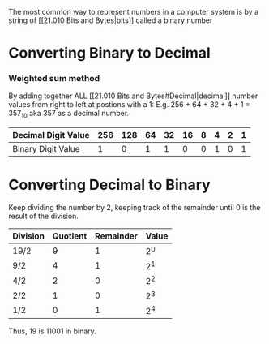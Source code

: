 The most common way to represent numbers in a computer system is by a string of [[21.010 Bits and Bytes|bits]] called a binary number

# Converting Binary to Decimal

### Weighted sum method
By adding together ALL [[21.010 Bits and Bytes#Decimal|decimal]] number values from right to left at postions with a 1:
E.g. 256 + 64 + 32 + 4 + 1 = 357$_1$$_0$ aka 357 as a decimal number.

| Decimal Digit Value | 256 | 128 | 64  | 32  | 16  | 8   | 4   | 2   | 1   |
| ------------------- | --- | --- | --- | --- | --- | --- | --- | --- | --- |
| Binary Digit Value  | 1   | 0   | 1   | 1   | 0   | 0   | 1   | 0   | 1   |
# Converting Decimal to Binary
Keep dividing the number by 2, keeping track of the remainder until 0 is the result of the division.

| Division | Quotient | Remainder | Value |
| -------- | -------- | --------- | ----- |
| 19/2     | 9        | 1         | 2$^0$ |
| 9/2      | 4        | 1         | 2$^1$ |
| 4/2      | 2        | 0         | 2$^2$ |
| 2/2      | 1        | 0         | 2$^3$ |
| 1/2      | 0        | 1         | 2$^4$ |
Thus, 19 is 11001 in binary.

